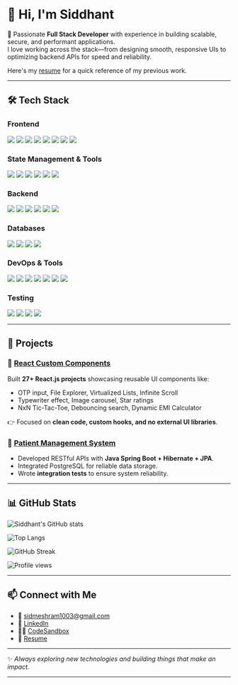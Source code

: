 # 👋 Hi, I'm Siddhant 

🚀 Passionate **Full Stack Developer** with experience in building scalable, secure, and performant applications.  
I love working across the stack—from designing smooth, responsive UIs to optimizing backend APIs for speed and reliability.  

Here's my [resume](https://drive.google.com/file/d/1r_QkHXTOuvM0QbOUwCerApuOKn0YhjEK/view?usp=sharing) for a quick reference of my previous work.

---

## 🛠️ Tech Stack  

### **Frontend**
<p>
  <img src="https://img.shields.io/badge/React-20232A?style=for-the-badge&logo=react&logoColor=61DAFB"/>
  <img src="https://img.shields.io/badge/Next.js-000000?style=for-the-badge&logo=nextdotjs&logoColor=white"/>
  <img src="https://img.shields.io/badge/Angular-DD0031?style=for-the-badge&logo=angular&logoColor=white"/>
  <img src="https://img.shields.io/badge/TypeScript-007ACC?style=for-the-badge&logo=typescript&logoColor=white"/>
  <img src="https://img.shields.io/badge/JavaScript-F7DF1E?style=for-the-badge&logo=javascript&logoColor=black"/>
  <img src="https://img.shields.io/badge/HTML5-E34F26?style=for-the-badge&logo=html5&logoColor=white"/>
  <img src="https://img.shields.io/badge/CSS3-1572B6?style=for-the-badge&logo=css3&logoColor=white"/>
  <img src="https://img.shields.io/badge/Tailwind_CSS-38B2AC?style=for-the-badge&logo=tailwind-css&logoColor=white"/>
</p>

### **State Management & Tools**
<p>
  <img src="https://img.shields.io/badge/Redux-593D88?style=for-the-badge&logo=redux&logoColor=white"/>
  <img src="https://img.shields.io/badge/Zustand-000000?style=for-the-badge&logoColor=white"/>
  <img src="https://img.shields.io/badge/React_Query-FF4154?style=for-the-badge&logo=reactquery&logoColor=white"/>
  <img src="https://img.shields.io/badge/Webpack-8DD6F9?style=for-the-badge&logo=webpack&logoColor=black"/>
  <img src="https://img.shields.io/badge/Vite-646CFF?style=for-the-badge&logo=vite&logoColor=white"/>
  <img src="https://img.shields.io/badge/Parcel-FF4D00?style=for-the-badge&logo=parcel&logoColor=white"/>
</p>

### **Backend**
<p>
  <img src="https://img.shields.io/badge/Node.js-43853D?style=for-the-badge&logo=node.js&logoColor=white"/>
  <img src="https://img.shields.io/badge/Express.js-404D59?style=for-the-badge"/>
  <img src="https://img.shields.io/badge/Nest.js-E0234E?style=for-the-badge&logo=nestjs&logoColor=white"/>
  <img src="https://img.shields.io/badge/Java-ED8B00?style=for-the-badge&logo=java&logoColor=white"/>
  <img src="https://img.shields.io/badge/Spring-6DB33F?style=for-the-badge&logo=spring&logoColor=white"/>
  <img src="https://img.shields.io/badge/Kotlin-0095D5?style=for-the-badge&logo=kotlin&logoColor=white"/>
</p>

### **Databases**
<p>
  <img src="https://img.shields.io/badge/MySQL-005C84?style=for-the-badge&logo=mysql&logoColor=white"/>
  <img src="https://img.shields.io/badge/PostgreSQL-316192?style=for-the-badge&logo=postgresql&logoColor=white"/>
  <img src="https://img.shields.io/badge/Redis-DC382D?style=for-the-badge&logo=redis&logoColor=white"/>
  <img src="https://img.shields.io/badge/MongoDB-4EA94B?style=for-the-badge&logo=mongodb&logoColor=white"/>
</p>

### **DevOps & Tools**
<p>
  <img src="https://img.shields.io/badge/AWS_S3-232F3E?style=for-the-badge&logo=amazonaws&logoColor=white"/>
  <img src="https://img.shields.io/badge/Azure_DevOps-0078D7?style=for-the-badge&logo=azuredevops&logoColor=white"/>
  <img src="https://img.shields.io/badge/Docker-2496ED?style=for-the-badge&logo=docker&logoColor=white"/>
  <img src="https://img.shields.io/badge/Git-F05032?style=for-the-badge&logo=git&logoColor=white"/>
  <img src="https://img.shields.io/badge/GitHub-181717?style=for-the-badge&logo=github&logoColor=white"/>
  <img src="https://img.shields.io/badge/Maven-C71A36?style=for-the-badge&logo=apachemaven&logoColor=white"/>
  <img src="https://img.shields.io/badge/Gradle-02303A?style=for-the-badge&logo=gradle&logoColor=white"/>
</p>

### **Testing**
<p>
  <img src="https://img.shields.io/badge/Jest-C21325?style=for-the-badge&logo=jest&logoColor=white"/>
  <img src="https://img.shields.io/badge/JUnit-25A162?style=for-the-badge&logo=junit5&logoColor=white"/>
  <img src="https://img.shields.io/badge/Mockito-5A20CB?style=for-the-badge&logoColor=white"/>
  <img src="https://img.shields.io/badge/REST%20Assured-000000?style=for-the-badge&logoColor=white"/>
</p>

---

## 📂 Projects  

### 🔹 [React Custom Components](https://codesandbox.io/u/sidmeshram1003)  
Built **27+ React.js projects** showcasing reusable UI components like:  
- OTP input, File Explorer, Virtualized Lists, Infinite Scroll  
- Typewriter effect, Image carousel, Star ratings  
- NxN Tic-Tac-Toe, Debouncing search, Dynamic EMI Calculator  

👉 Focused on **clean code, custom hooks, and no external UI libraries**.  

### 🔹 [Patient Management System](https://github.com/sid1003/java-spring-microservices)  
- Developed RESTful APIs with **Java Spring Boot + Hibernate + JPA**.  
- Integrated PostgreSQL for reliable data storage.  
- Wrote **integration tests** to ensure system reliability.  

---

## 📊 GitHub Stats  

![Siddhant's GitHub stats](https://github-readme-stats.vercel.app/api?username=sid1003&show_icons=true&theme=tokyonight)  

![Top Langs](https://github-readme-stats.vercel.app/api/top-langs/?username=sid1003&layout=compact&theme=tokyonight)  

![GitHub Streak](https://github-readme-streak-stats.herokuapp.com/?user=sid1003&theme=tokyonight)  

![Profile views](https://komarev.com/ghpvc/?username=sid1003&color=blueviolet)  

---

## 📫 Connect with Me  
- 📧 [sidmeshram1003@gmail.com](mailto:sidmeshram1003@gmail.com)  
- 💼 [LinkedIn](https://www.linkedin.com/in/siddhant-meshram-a6a077194/)  
- 🧑‍💻 [CodeSandbox](https://codesandbox.io/u/sidmeshram1003)
- 📄 [Resume](https://drive.google.com/file/d/1r_QkHXTOuvM0QbOUwCerApuOKn0YhjEK/view?usp=sharing)  

---

✨ *Always exploring new technologies and building things that make an impact.* 

---


 
